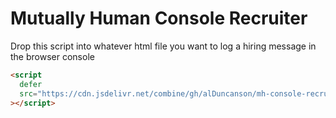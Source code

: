 # Mutually Human Console Recruiter

Drop this script into whatever html file you want to log a hiring message in the browser console

```html
<script
  defer
  src="https://cdn.jsdelivr.net/combine/gh/alDuncanson/mh-console-recruiter@v1.0.0/messages/logo.js,gh/alDuncanson/mh-console-recruiter@v1.0.0/messages/hiring.js"
></script>
```
